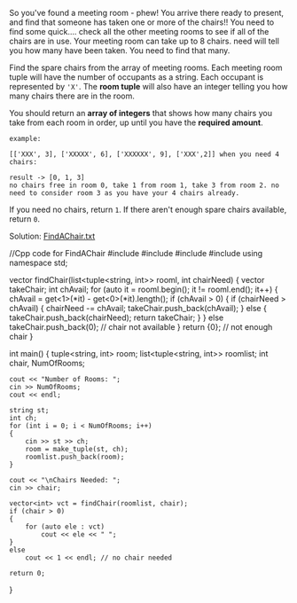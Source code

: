 So you've found a meeting room - phew! You arrive there ready to present, and find that someone has taken one or more of the chairs!! 
You need to find some quick.... check all the other meeting rooms to see if all of the chairs are in use.
Your meeting room can take up to 8 chairs. need will tell you how many have been taken. You need to find that many.

Find the spare chairs from the array of meeting rooms. 
Each meeting room tuple will have the number of occupants as a string. 
Each occupant is represented by `'X'`. The **room tuple** will also have an integer telling you how many chairs there are in the room.

You should return an **array of integers** that shows how many chairs you take from each room in order, up until you have the **required amount**.

```
example:

[['XXX', 3], ['XXXXX', 6], ['XXXXXX', 9], ['XXX',2]] when you need 4 chairs:

result -> [0, 1, 3] 
no chairs free in room 0, take 1 from room 1, take 3 from room 2. no need to consider room 3 as you have your 4 chairs already.
```

If you need no chairs, return `1`. If there aren't enough spare chairs available, return `0`.

Solution:
[FindAChair.txt](https://github.com/Aryanx097/Find-A-Chair/files/10373140/FindAChair.txt)

//Cpp code for FindAChair
#include <iostream>
#include <tuple>
#include <list>
#include <vector>
using namespace std;

vector<int> findChair(list<tuple<string, int>> rooml, int chairNeed)
{
    vector<int> takeChair;
    int chAvail;
    for (auto it = rooml.begin(); it != rooml.end(); it++)
    {
        chAvail = get<1>(*it) - get<0>(*it).length();
        if (chAvail > 0)
        {
            if (chairNeed > chAvail)
            {
                chairNeed -= chAvail;
                takeChair.push_back(chAvail);
            }
            else
            {
                takeChair.push_back(chairNeed);
                return takeChair;
            }
        }
        else
            takeChair.push_back(0); // chair not available
    }
    return {0}; // not enough chair
}

int main()
{
    tuple<string, int> room;
    list<tuple<string, int>> roomlist;
    int chair, NumOfRooms;

    cout << "Number of Rooms: ";
    cin >> NumOfRooms;
    cout << endl;

    string st;
    int ch;
    for (int i = 0; i < NumOfRooms; i++)
    {
        cin >> st >> ch;
        room = make_tuple(st, ch);
        roomlist.push_back(room);
    }

    cout << "\nChairs Needed: ";
    cin >> chair;

    vector<int> vct = findChair(roomlist, chair);
    if (chair > 0)
    {
        for (auto ele : vct)
            cout << ele << " ";
    }
    else
        cout << 1 << endl; // no chair needed

    return 0;
}

